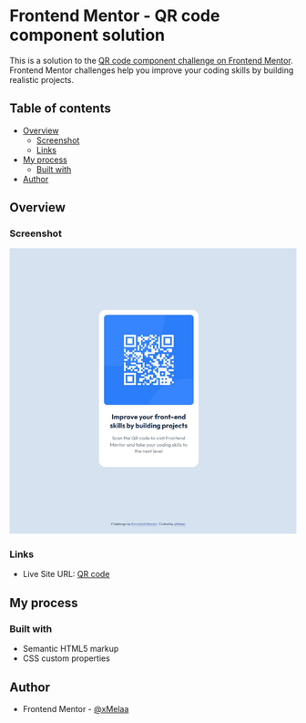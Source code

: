 # Frontend Mentor - QR code component solution

This is a solution to the [QR code component challenge on Frontend Mentor](https://www.frontendmentor.io/challenges/qr-code-component-iux_sIO_H). Frontend Mentor challenges help you improve your coding skills by building realistic projects. 

## Table of contents

- [Overview](#overview)
  - [Screenshot](#screenshot)
  - [Links](#links)
- [My process](#my-process)
  - [Built with](#built-with)
- [Author](#author)

## Overview

### Screenshot

![QR-code](Overview/QR-code.jpg)

### Links

- Live Site URL: [QR code](https://xmelaa.github.io/QR-code-component/)

## My process

### Built with

- Semantic HTML5 markup
- CSS custom properties

## Author

- Frontend Mentor - [@xMelaa](https://www.frontendmentor.io/profile/xMelaa)